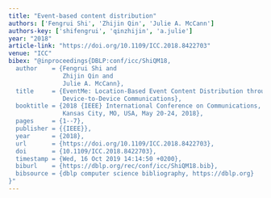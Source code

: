 ```yaml
---
title: "Event-based content distribution"
authors: ['Fengrui Shi', 'Zhijin Qin', 'Julie A. McCann']
authors-key: ['shifengrui', 'qinzhijin', 'a.julie']
year: "2018"
article-link: "https://doi.org/10.1109/ICC.2018.8422703"
venue: "ICC"
bibex: "@inproceedings{DBLP:conf/icc/ShiQM18,
  author    = {Fengrui Shi and
               Zhijin Qin and
               Julie A. McCann},
  title     = {EventMe: Location-Based Event Content Distribution through Human Centric
               Device-to-Device Communications},
  booktitle = {2018 {IEEE} International Conference on Communications, {ICC} 2018,
               Kansas City, MO, USA, May 20-24, 2018},
  pages     = {1--7},
  publisher = {{IEEE}},
  year      = {2018},
  url       = {https://doi.org/10.1109/ICC.2018.8422703},
  doi       = {10.1109/ICC.2018.8422703},
  timestamp = {Wed, 16 Oct 2019 14:14:50 +0200},
  biburl    = {https://dblp.org/rec/conf/icc/ShiQM18.bib},
  bibsource = {dblp computer science bibliography, https://dblp.org}
}"
---
```

